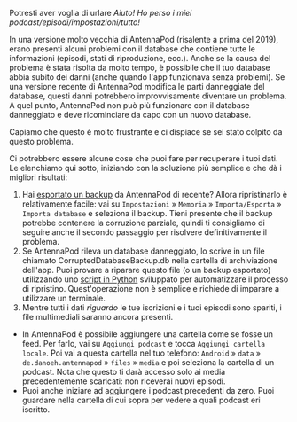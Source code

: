 Potresti aver voglia di urlare *Aiuto! Ho perso i miei podcast/episodi/impostazioni/tutto!*

In una versione molto vecchia di AntennaPod (risalente a prima del 2019), erano presenti alcuni problemi con il database che contiene tutte le informazioni (episodi, stati di riproduzione, ecc.). Anche se la causa del problema è stata risolta da molto tempo, è possibile che il tuo database abbia subito dei danni (anche quando l'app funzionava senza problemi). Se una versione recente di AntennaPod modifica le parti danneggiate del database, questi danni potrebbero improvvisamente diventare un problema. A quel punto, AntennaPod non può più funzionare con il database danneggiato e deve ricominciare da capo con un nuovo database.

Capiamo che questo è molto frustrante e ci dispiace se sei stato colpito da questo problema.

Ci potrebbero essere alcune cose che puoi fare per recuperare i tuoi dati. Le elenchiamo qui sotto, iniziando con la soluzione più semplice e che dà i migliori risultati:

1. Hai [esportato un backup](/documentation/general/backup) da AntennaPod di recente? Allora ripristinarlo è relativamente facile: vai su `Impostazioni` » `Memoria` » `Importa/Esporta` » `Importa database` e seleziona il backup. Tieni presente che il backup potrebbe contenere la corruzione parziale, quindi ti consigliamo di seguire anche il secondo passaggio per risolvere definitivamente il problema.
1. Se AntennaPod rileva un database danneggiato, lo scrive in un file chiamato CorruptedDatabaseBackup.db nella cartella di archiviazione dell'app. Puoi provare a riparare questo file (o un backup esportato) utilizzando uno [script in Python](https://github.com/ByteHamster/AntennaPodDbFixer) sviluppato per automatizzare il processo di ripristino. Quest'operazione non è semplice e richiede di imparare a utilizzare un terminale.
1. Mentre tutti i dati *riguardo* le tue iscrizioni e i tuoi episodi sono spariti, i file multimediali saranno ancora presenti.

* In AntennaPod è possibile aggiungere una cartella come se fosse un feed. Per farlo, vai su `Aggiungi podcast` e tocca `Aggiungi cartella locale`. Poi vai a questa cartella nel tuo telefono: `Android` » `data` » `de.danoeh.antennapod` » `files` » `media` e poi seleziona la cartella di un podcast. Nota che questo ti darà accesso solo ai media precedentemente scaricati: non riceverai nuovi episodi.
* Puoi anche iniziare ad aggiungere i podcast precedenti da zero. Puoi guardare nella cartella di cui sopra per vedere a quali podcast eri iscritto.
